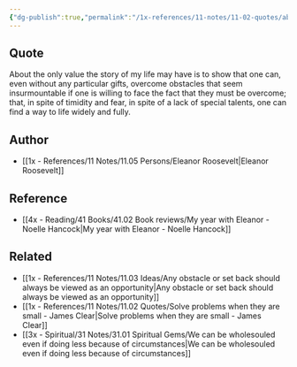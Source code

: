 ```yaml
---
{"dg-publish":true,"permalink":"/1x-references/11-notes/11-02-quotes/about-the-only-value-the-story-of-my-life-may-have-is-to-show-that-one-can-even-without-any-particular-gifts-overcome-obstacles-that-seem-insurmountable-if-one-is-willing-to-face-the-fact-that-they-must-be-overcome-eleanor-roosevelt/","title":"About the only value the story of my life may have is to show that one can, even without any particular gifts, overcome obstacles that seem insurmountable if one is willing to face the fact that they must be overcome - Eleanor Roosevelt","created":"2023-10-21T09:54:29.000+03:00","updated":"2024-02-14T20:18:47.545+03:00"}
---
```



## Quote
About the only value the story of my life may have is to show that one can, even without any particular gifts, overcome obstacles that seem insurmountable if one is willing to face the fact that they must be overcome; that, in spite of timidity and fear, in spite of a lack of special talents, one can find a way to life widely and fully.

## Author
- [[1x - References/11 Notes/11.05 Persons/Eleanor Roosevelt\|Eleanor Roosevelt]]

## Reference
- [[4x - Reading/41 Books/41.02 Book reviews/My year with Eleanor - Noelle Hancock\|My year with Eleanor - Noelle Hancock]]

## Related
- [[1x - References/11 Notes/11.03 Ideas/Any obstacle or set back should always be viewed as an opportunity\|Any obstacle or set back should always be viewed as an opportunity]]
- [[1x - References/11 Notes/11.02 Quotes/Solve problems when they are small - James Clear\|Solve problems when they are small - James Clear]]
- [[3x - Spiritual/31 Notes/31.01 Spiritual Gems/We can be wholesouled even if doing less because of circumstances\|We can be wholesouled even if doing less because of circumstances]]
